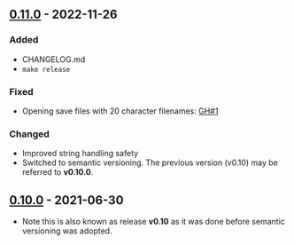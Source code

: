 ## [0.11.0](https://github.com/G4Vi/MHFS/compare/v0.10.0...v0.11.0) - 2022-11-26
### Added
- CHANGELOG.md
- `make release`
### Fixed
- Opening save files with 20 character filenames: [GH#1](https://github.com/G4Vi/psx_screen_dumper/issues/1)
### Changed
- Improved string handling safety
- Switched to semantic versioning. The previous version (v0.10) may be referred to **v0.10.0**.

## [0.10.0](https://github.com/G4Vi/psx_screen_dumper/releases/tag/v0.10) - 2021-06-30
- Note this is also known as release **v0.10** as it was done before semantic versioning was adopted.

